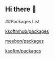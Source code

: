 ## Hi there 👋



##Packages List

[ksoftmhub/packages](https://www.npmjs.com/settings/ksoftmhub/packages)

[meebon/packages](https://www.npmjs.com/settings/meebon/packages)

[ksoftm/packages](https://www.npmjs.com/settings/ksoftm/packages)
<!--

**Here are some ideas to get you started:**

🙋‍♀️ A short introduction - what is your organization all about?
🌈 Contribution guidelines - how can the community get involved?
👩‍💻 Useful resources - where can the community find your docs? Is there anything else the community should know?
🍿 Fun facts - what does your team eat for breakfast?
🧙 Remember, you can do mighty things with the power of [Markdown](https://docs.github.com/github/writing-on-github/getting-started-with-writing-and-formatting-on-github/basic-writing-and-formatting-syntax)
-->
